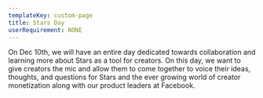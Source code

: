 ```yaml
---
templateKey: custom-page
title: Stars Day
userRequirement: NONE
---
```

On Dec 10th, we will have an entire day dedicated towards collaboration and learning more about Stars as a tool for creators. On this day, we want to give creators the mic and allow them to come together to voice their ideas, thoughts, and questions for Stars and the ever growing world of creator monetization along with our product leaders at Facebook.
